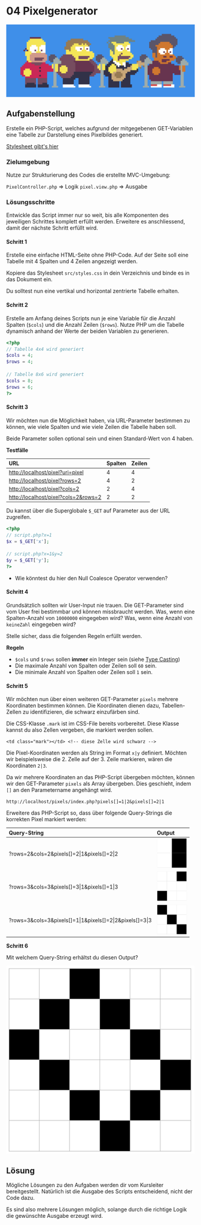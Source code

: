 # 04 Pixelgenerator

![](../../.gitbook/assets/pixel.gif)

## Aufgabenstellung

Erstelle ein PHP-Script, welches aufgrund der mitgegebenen GET-Variablen eine Tabelle zur Darstellung eines Pixelbildes generiert.

[Stylesheet gibt's hier](https://github.com/IctBerufsbildungZentralschweiz/modul-307/tree/master/.gitbook/assets/styles.css)

### Zielumgebung

Nutze zur Strukturierung des Codes die erstellte MVC-Umgebung:

`PixelController.php` =&gt; Logik `pixel.view.php` =&gt; Ausgabe

### Lösungsschritte

Entwickle das Script immer nur so weit, bis alle Komponenten des jeweiligen Schrittes komplett erfüllt werden. Erweitere es anschliessend, damit der nächste Schritt erfüllt wird.

#### Schritt 1

Erstelle eine einfache HTML-Seite ohne PHP-Code. Auf der Seite soll eine Tabelle mit 4 Spalten und 4 Zeilen angezeigt werden.

Kopiere das Stylesheet `src/styles.css` in dein Verzeichnis und binde es in das Dokument ein.

Du solltest nun eine vertikal und horizontal zentrierte Tabelle erhalten.

#### Schritt 2

Erstelle am Anfang deines Scripts nun je eine Variable für die Anzahl Spalten \(`$cols`\) und die Anzahl Zeilen \(`$rows`\). Nutze PHP um die Tabelle dynamisch anhand der Werte der beiden Variablen zu generieren.

```php
<?php
// Tabelle 4x4 wird generiert
$cols = 4;
$rows = 4;

// Tabelle 8x6 wird generiert
$cols = 8;
$rows = 6;
?>
```

#### Schritt 3

Wir möchten nun die Möglichkeit haben, via URL-Parameter bestimmen zu können, wie viele Spalten und wie viele Zeilen die Tabelle haben soll.

Beide Parameter sollen optional sein und einen Standard-Wert von 4 haben.

**Testfälle**

| URL | Spalten | Zeilen |
| :--- | :--- | :--- |
| [http://localhost/pixel?uri=pixel](http://localhost/pixel?uri=pixel) | 4 | 4 |
| [http://localhost/pixel?rows=2](http://localhost/pixel?rows=2) | 4 | 2 |
| [http://localhost/pixel?cols=2](http://localhost/pixel?cols=2) | 2 | 4 |
| [http://localhost/pixel?cols=2&rows=2](http://localhost/pixel?cols=2&rows=2) | 2 | 2 |

Du kannst über die Superglobale `$_GET` auf Parameter aus der URL zugreifen.

```php
<?php
// script.php?x=1
$x = $_GET['x'];

// script.php?x=1&y=2
$y = $_GET['y'];
?>
```

* Wie könntest du hier den Null Coalesce Operator verwenden?

#### Schritt 4

Grundsätzlich sollten wir User-Input nie trauen. Die GET-Parameter sind vom User frei bestimmbar und können missbraucht werden. Was, wenn eine Spalten-Anzahl von `10000000` eingegeben wird? Was, wenn eine Anzahl von `keineZahl` eingegeben wird?

Stelle sicher, dass die folgenden Regeln erfüllt werden.

**Regeln**

* `$cols` und `$rows` sollen **immer** ein Integer sein \(siehe [Type Casting](https://secure.php.net/manual/de/language.types.type-juggling.php#language.types.typecasting)\)
* Die maximale Anzahl von Spalten oder Zeilen soll `60` sein.
* Die minimale Anzahl von Spalten oder Zeilen soll `1` sein.

#### Schritt 5

Wir möchten nun über einen weiteren GET-Parameter `pixels` mehrere Koordinaten bestimmen können. Die Koordinaten dienen dazu, Tabellen-Zellen zu identifizieren, die schwarz einzufärben sind.

Die CSS-Klasse `.mark` ist im CSS-File bereits vorbereitet. Diese Klasse kannst du also Zellen vergeben, die markiert werden sollen.

```markup
<td class="mark"></td> <!-- diese Zelle wird schwarz -->
```

Die Pixel-Koordinaten werden als String im Format `x|y` definiert. Möchten wir beispielsweise die 2. Zelle auf der 3. Zeile markieren, wären die Koordinaten `2|3`.

Da wir mehrere Koordinaten an das PHP-Script übergeben möchten, können wir den GET-Parameter `pixels` als Array übergeben. Dies geschieht, indem `[]` an den Parametername angehängt wird.

```text
http://localhost/pixels/index.php?pixels[]=1|2&pixels[]=2|1
```

Erweitere das PHP-Script so, dass über folgende Query-Strings die korrekten Pixel markiert werden:

| Query-String | Output |
| :--- | :--- |
| ?rows=2&cols=2&pixels\[\]=2\|1&pixels\[\]=2\|2 | ![](../../.gitbook/assets/out3.png) |
| ?rows=3&cols=3&pixels\[\]=3\|1&pixels\[\]=1\|3 | ![](../../.gitbook/assets/out1.png) |
| ?rows=3&cols=3&pixels\[\]=1\|1&pixels\[\]=2\|2&pixels\[\]=3\|3 | ![](../../.gitbook/assets/out2.png) |

**Schritt 6**

Mit welchem Query-String erhältst du diesen Output?

![](../../.gitbook/assets/out4.png)

## Lösung

Mögliche Lösungen zu den Aufgaben werden dir vom Kursleiter bereitgestellt. Natürlich ist die Ausgabe des Scripts entscheidend, nicht der Code dazu.

Es sind also mehrere Lösungen möglich, solange durch die richtige Logik die gewünschte Ausgabe erzeugt wird.

